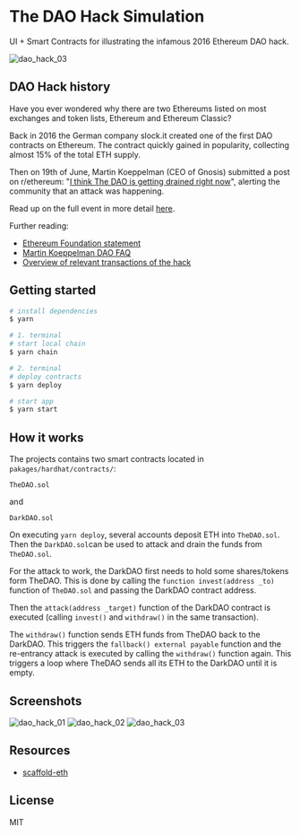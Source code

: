 # The DAO Hack Simulation

UI + Smart Contracts for illustrating the infamous 2016 Ethereum DAO hack.

![dao_hack_03](./packages/react-app/public/screenshots/dao_hack_03.png)

## DAO Hack history

Have you ever wondered why there are two Ethereums listed on most exchanges and token lists, Ethereum and Ethereum Classic?

Back in 2016 the German company slock.it created one of the first DAO contracts on Ethereum. The contract quickly gained in popularity, collecting almost 15% of the total ETH supply.

Then on 19th of June, Martin Koeppelman (CEO of Gnosis) submitted a post on
r/ethereum: "[I think The DAO is getting drained right now](https://www.reddit.com/r/ethereum/comments/4oi2ta/i_think_thedao_is_getting_drained_right_now/)", alerting the community that an attack was happening.

Read up on the full event in more detail [here](https://github.com/ethereumbook/ethereumbook/blob/develop/appdx-forks-history.asciidoc).

Further reading:

* [Ethereum Foundation statement](https://blog.ethereum.org/2016/06/17/critical-update-re-dao-vulnerability/)
* [Martin Koeppelman DAO FAQ](https://www.reddit.com/r/ethereum/comments/4os7l5/the_big_thedao_heist_faq/)
* [Overview of relevant transactions of the hack](https://medium.com/@oaeee/the-rise-of-the-dark-dao-72b21a2212e3#.rnb1n01h8)

## Getting started

```bash
# install dependencies
$ yarn

# 1. terminal
# start local chain
$ yarn chain

# 2. terminal
# deploy contracts
$ yarn deploy

# start app
$ yarn start
```

## How it works

The projects contains two smart contracts located in `pakages/hardhat/contracts/`:

```text
TheDAO.sol
```

and

```text
DarkDAO.sol
```

On executing `yarn deploy`, several accounts deposit ETH into `TheDAO.sol`.
Then the `DarkDAO.sol`can be used to attack and drain the funds from `TheDAO.sol`.

For the attack to work, the DarkDAO first needs to hold some shares/tokens form TheDAO. This is done by calling the `function invest(address _to)` function of `TheDAO.sol` and passing the DarkDAO contract address.

Then the `attack(address _target)` function of the DarkDAO contract is executed (calling `invest()` and `withdraw()` in the same transaction).

The `withdraw()` function sends ETH funds from TheDAO back to the DarkDAO.
This triggers the `fallback() external payable` function and the re-entrancy attack is executed by calling the `withdraw()` function again.
This triggers a loop where TheDAO sends all its ETH to the DarkDAO until it is empty.

## Screenshots

![dao_hack_01](./packages/react-app/public/screenshots/dao_hack_01.png)
![dao_hack_02](./packages/react-app/public/screenshots/dao_hack_02.png)
![dao_hack_03](./packages/react-app/public/screenshots/dao_hack_03.png)

## Resources

* [scaffold-eth](https://github.com/scaffold-eth/scaffold-eth)

## License

MIT

